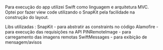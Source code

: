 Para execução do app utilizei Swift como linguagem e arquitetura MVC. Optei por fazer view code utilizando o SnapKit pela facilidade na construção do layout.

Libs utilizadas :
SnapKit - para abstratir as constraints no código
Alamofire - para execução das requisições na API
PINRemoteImage - para carregamento das imagens remotas
SwiftMessages - para exibição de mensagem/avisos